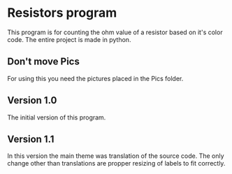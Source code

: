 # Resistors program

This program is for counting the ohm value of a resistor based on it's color code.
The entire project is made in python.

## Don't move Pics

For using this you need the pictures placed in the Pics folder.

## Version 1.0

The initial version of this program.

## Version 1.1

In this version the main theme was translation of the source code.
The only change other than translations are propper resizing of labels to fit correctly.
